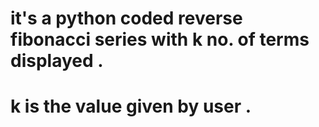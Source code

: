 # it's a python coded reverse fibonacci series with k no. of terms displayed .
# k is the value given by user .
